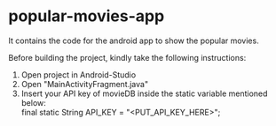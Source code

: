 # popular-movies-app
It contains the code for the android app to show the popular movies.

Before building the project, kindly take the following instructions:
1. Open project in Android-Studio
2. Open "MainActivityFragment.java"
3. Insert your API key of movieDB inside the static variable mentioned below:    
     final static String API_KEY = "<PUT_API_KEY_HERE>";

